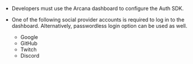 * Developers must use the Arcana dashboard to configure the Auth SDK. 

* One of the following social provider accounts is required to log in to the dashboard. Alternatively, passwordless login option can be used as well.

    - Google
    - GitHub
    - Twitch
    - Discord